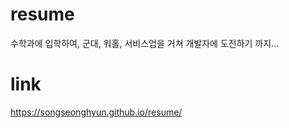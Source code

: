 # resume
수학과에 입학하여, 군대, 워홀, 서비스업을 거쳐 개발자에 도전하기 까지...

# link
https://songseonghyun.github.io/resume/
